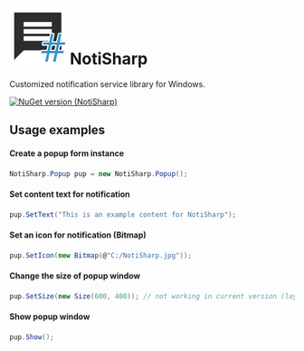 # ![Logo](res/NotiSharp_Logo.png) NotiSharp
Customized notification service library for Windows.

[![NuGet version (NotiSharp)](https://img.shields.io/nuget/v/NotiSharp.svg)](https://www.nuget.org/packages/NotiSharp)

## Usage examples

#### Create a popup form instance
```csharp
NotiSharp.Popup pup = new NotiSharp.Popup();
```

#### Set content text for notification
```csharp
pup.SetText("This is an example content for NotiSharp");
```

#### Set an icon for notification (Bitmap)
```csharp
pup.SetIcon(new Bitmap(@"C:/NotiSharp.jpg"));
```

#### Change the size of popup window
```csharp
pup.SetSize(new Size(600, 400)); // not working in current version (layout problem)
```

#### Show popup window
```csharp
pup.Show();
```

